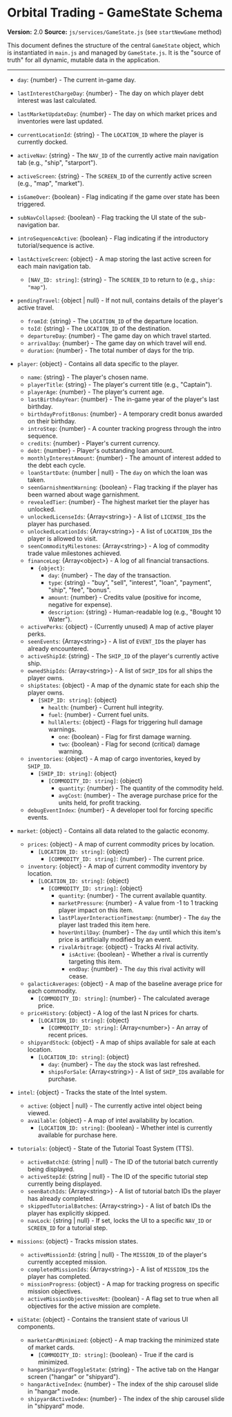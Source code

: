 # Orbital Trading - GameState Schema

**Version:** 2.0
**Source:** `js/services/GameState.js` (see `startNewGame` method)

This document defines the structure of the central `GameState` object, which is instantiated in `main.js` and managed by `GameState.js`. It is the "source of truth" for all dynamic, mutable data in the application.

-----

  - `day`: {number} - The current in-game day.

  - `lastInterestChargeDay`: {number} - The day on which player debt interest was last calculated.

  - `lastMarketUpdateDay`: {number} - The day on which market prices and inventories were last updated.

  - `currentLocationId`: {string} - The `LOCATION_ID` where the player is currently docked.

  - `activeNav`: {string} - The `NAV_ID` of the currently active main navigation tab (e.g., "ship", "starport").

  - `activeScreen`: {string} - The `SCREEN_ID` of the currently active screen (e.g., "map", "market").

  - `isGameOver`: {boolean} - Flag indicating if the game over state has been triggered.

  - `subNavCollapsed`: {boolean} - Flag tracking the UI state of the sub-navigation bar.

  - `introSequenceActive`: {boolean} - Flag indicating if the introductory tutorial/sequence is active.

  - `lastActiveScreen`: {object} - A map storing the last active screen for each main navigation tab.

      - `[NAV_ID: string]`: {string} - The `SCREEN_ID` to return to (e.g., `ship: "map"`).

  - `pendingTravel`: {object | null} - If not null, contains details of the player's active travel.

      - `fromId`: {string} - The `LOCATION_ID` of the departure location.
      - `toId`: {string} - The `LOCATION_ID` of the destination.
      - `departureDay`: {number} - The game day on which travel started.
      - `arrivalDay`: {number} - The game day on which travel will end.
      - `duration`: {number} - The total number of days for the trip.

  - `player`: {object} - Contains all data specific to the player.

      - `name`: {string} - The player's chosen name.
      - `playerTitle`: {string} - The player's current title (e.g., "Captain").
      - `playerAge`: {number} - The player's current age.
      - `lastBirthdayYear`: {number} - The in-game year of the player's last birthday.
      - `birthdayProfitBonus`: {number} - A temporary credit bonus awarded on their birthday.
      - `introStep`: {number} - A counter tracking progress through the intro sequence.
      - `credits`: {number} - Player's current currency.
      - `debt`: {number} - Player's outstanding loan amount.
      - `monthlyInterestAmount`: {number} - The amount of interest added to the debt each cycle.
      - `loanStartDate`: {number | null} - The `day` on which the loan was taken.
      - `seenGarnishmentWarning`: {boolean} - Flag tracking if the player has been warned about wage garnishment.
      - `revealedTier`: {number} - The highest market tier the player has unlocked.
      - `unlockedLicenseIds`: {Array\<string\>} - A list of `LICENSE_ID`s the player has purchased.
      - `unlockedLocationIds`: {Array\<string\>} - A list of `LOCATION_ID`s the player is allowed to visit.
      - `seenCommodityMilestones`: {Array\<string\>} - A log of commodity trade value milestones achieved.
      - `financeLog`: {Array\<object\>} - A log of all financial transactions.
          - `{object}`:
              - `day`: {number} - The day of the transaction.
              - `type`: {string} - "buy", "sell", "interest", "loan", "payment", "ship", "fee", "bonus".
              - `amount`: {number} - Credits value (positive for income, negative for expense).
              - `description`: {string} - Human-readable log (e.g., "Bought 10 Water").
      - `activePerks`: {object} - (Currently unused) A map of active player perks.
      - `seenEvents`: {Array\<string\>} - A list of `EVENT_ID`s the player has already encountered.
      - `activeShipId`: {string} - The `SHIP_ID` of the player's currently active ship.
      - `ownedShipIds`: {Array\<string\>} - A list of `SHIP_ID`s for all ships the player owns.
      - `shipStates`: {object} - A map of the dynamic state for each ship the player owns.
          - `[SHIP_ID: string]`: {object}
              - `health`: {number} - Current hull integrity.
              - `fuel`: {number} - Current fuel units.
              - `hullAlerts`: {object} - Flags for triggering hull damage warnings.
                  - `one`: {boolean} - Flag for first damage warning.
                  - `two`: {boolean} - Flag for second (critical) damage warning.
      - `inventories`: {object} - A map of cargo inventories, keyed by `SHIP_ID`.
          - `[SHIP_ID: string]`: {object}
              - `[COMMODITY_ID: string]`: {object}
                  - `quantity`: {number} - The quantity of the commodity held.
                  - `avgCost`: {number} - The average purchase price for the units held, for profit tracking.
      - `debugEventIndex`: {number} - A developer tool for forcing specific events.

  - `market`: {object} - Contains all data related to the galactic economy.

      - `prices`: {object} - A map of current commodity prices by location.
          - `[LOCATION_ID: string]`: {object}
              - `[COMMODITY_ID: string]`: {number} - The current price.
      - `inventory`: {object} - A map of current commodity inventory by location.
          - `[LOCATION_ID: string]`: {object}
              - `[COMMODITY_ID: string]`: {object}
                  - `quantity`: {number} - The current available quantity.
                  - `marketPressure`: {number} - A value from -1 to 1 tracking player impact on this item.
                  - `lastPlayerInteractionTimestamp`: {number} - The `day` the player last traded this item here.
                  - `hoverUntilDay`: {number} - The `day` until which this item's price is artificially modified by an event.
                  - `rivalArbitrage`: {object} - Tracks AI rival activity.
                      - `isActive`: {boolean} - Whether a rival is currently targeting this item.
                      - `endDay`: {number} - The `day` this rival activity will cease.
      - `galacticAverages`: {object} - A map of the baseline average price for each commodity.
          - `[COMMODITY_ID: string]`: {number} - The calculated average price.
      - `priceHistory`: {object} - A log of the last N prices for charts.
          - `[LOCATION_ID: string]`: {object}
              - `[COMMODITY_ID: string]`: {Array\<number\>} - An array of recent prices.
      - `shipyardStock`: {object} - A map of ships available for sale at each location.
          - `[LOCATION_ID: string]`: {object}
              - `day`: {number} - The `day` the stock was last refreshed.
              - `shipsForSale`: {Array\<string\>} - A list of `SHIP_ID`s available for purchase.

  - `intel`: {object} - Tracks the state of the Intel system.

      - `active`: {object | null} - The currently active intel object being viewed.
      - `available`: {object} - A map of intel availability by location.
          - `[LOCATION_ID: string]`: {boolean} - Whether intel is currently available for purchase here.

  - `tutorials`: {object} - State of the Tutorial Toast System (TTS).

      - `activeBatchId`: {string | null} - The ID of the tutorial batch currently being displayed.
      - `activeStepId`: {string | null} - The ID of the specific tutorial step currently being displayed.
      - `seenBatchIds`: {Array\<string\>} - A list of tutorial batch IDs the player has already completed.
      - `skippedTutorialBatches`: {Array\<string\>} - A list of batch IDs the player has explicitly skipped.
      - `navLock`: {string | null} - If set, locks the UI to a specific `NAV_ID` or `SCREEN_ID` for a tutorial step.

  - `missions`: {object} - Tracks mission states.

      - `activeMissionId`: {string | null} - The `MISSION_ID` of the player's currently accepted mission.
      - `completedMissionIds`: {Array\<string\>} - A list of `MISSION_ID`s the player has completed.
      - `missionProgress`: {object} - A map for tracking progress on specific mission objectives.
      - `activeMissionObjectivesMet`: {boolean} - A flag set to true when all objectives for the active mission are complete.

  - `uiState`: {object} - Contains the transient state of various UI components.

      - `marketCardMinimized`: {object} - A map tracking the minimized state of market cards.
          - `[COMMODITY_ID: string]`: {boolean} - True if the card is minimized.
      - `hangarShipyardToggleState`: {string} - The active tab on the Hangar screen ("hangar" or "shipyard").
      - `hangarActiveIndex`: {number} - The index of the ship carousel slide in "hangar" mode.
      - `shipyardActiveIndex`: {number} - The index of the ship carousel slide in "shipyard" mode.